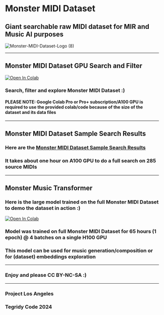 # Monster MIDI Dataset
## Giant searchable raw MIDI dataset for MIR and Music AI purposes

![Monster-MIDI-Dataset-Logo (8)](https://github.com/asigalov61/Monster-MIDI-Dataset/assets/56325539/d5648673-97c1-40e3-ad57-c03c639592a3)

***

## Monster MIDI Dataset GPU Search and Filter

[![Open In Colab][colab-badge]][colab-notebook1]

[colab-notebook1]: <https://colab.research.google.com/github/asigalov61/Monster-MIDI-Dataset/blob/main/Monster_MIDI_Dataset_GPU_Search_and_Filter.ipynb>
[colab-badge]: <https://colab.research.google.com/assets/colab-badge.svg>

### Search, filter and explore Monster MIDI Dataset :)

#### PLEASE NOTE: Google Colab Pro or Pro+ subscription/A100 GPU is required to use the provided colab/code because of the size of the dataset and its data files

***

## Monster MIDI Dataset Sample Search Results

### Here are the [Monster MIDI Dataset Sample Search Results](https://huggingface.co/datasets/projectlosangeles/Monster-MIDI-Dataset/blob/main/Monster_MIDI_Dataset_Search_Results_Ver_1_0_CC_BY_NC_SA.zip)

### It takes about one hour on A100 GPU to do a full search on 285 source MIDIs

***

## Monster Music Transformer

### Here is the large model trained on the full Monster MIDI Dataset to demo the dataset in action :)

[![Open In Colab][colab-badge]][colab-notebook2]

[colab-notebook2]: <https://colab.research.google.com/github/asigalov61/Monster-MIDI-Dataset/blob/main/Monster_Music_Transformer.ipynb>
[colab-badge]: <https://colab.research.google.com/assets/colab-badge.svg>

### Model was trained on full Monster MIDI Dataset for 65 hours (1 epoch) @ 4 batches on a single H100 GPU
### This model can be used for music generation/composition or for (dataset) embeddings exploration

***

### Enjoy and please CC BY-NC-SA :)

***

### Project Los Angeles
### Tegridy Code 2024

